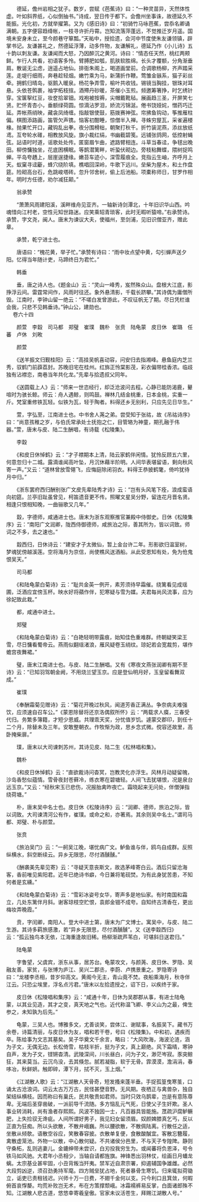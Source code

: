 <!-- { "loadSidebar": true } -->
　　德延，儋州岩相之犹子。数岁，尝赋《芭蕉诗》曰：“一种灵苗异，天然体性虚。叶如斜界纸，心似倒抽书。”诗成，翌日传于都下。会儋州坐事诛，故德延久不能振。光化初，方就举擢第。又为《感旧诗》曰：“初骑竹马咏芭蕉，尝忝名卿诵满朝。五字便容趋绛帐，一枝寻许折丹霄。岂知流落萍蓬远，不觉推迁岁月遥。国境未安身未立，至今颜巷守箪瓢。”天祐中，授拾遗，会河中节度使朱友谦领镇，辟掌书记。友谦甚礼之，然德延浮薄，动多忤物，友谦解礼，德延乃作《小儿诗》五十韵以刺友谦。友谦闻而大怒，乃因醉沉之黄河。诗曰：“情态任天然，桃红两颊鲜。乍行人共看，初语客多怜。臂膊肥如瓠，肌肤软胜绵。长头才覆额，分角渐垂肩。散诞无尘虑，逍遥占地仙。排衙朱阁上，喝道画堂前。合调歌杨柳，齐声踏采莲。走堤行细雨，奔巷趁轻烟。嫩竹乘为马，新蒲折作鞭。莺雏金镞系，猫子彩丝牵。拥鹤归晴岛，驱鹅入暖泉。杨花争弄雪，榆叶共收钱。锡镜当胸挂，银珠对耳悬。头依苍鹘裹，袖学柘枝揎。酒殢丹砂暖，茶催小玉煎。频邀筹箸挣，时乞绣针穿。宝箧挐红豆，妆奁拾翠钿。戏袍被按褥，尖帽戴靴毡。展画趋三圣，开屏笑七贤。贮怀青杏小，垂额绿荷圆。惊滴沾罗泪，娇流污锦涎。倦书饶娅姹，憎药巧迁延。弄帐燕绡映，藏衾凤绮缠。指敲银使鼓，筋拨赛神弦。帘拂鱼钩动，筝推雁柱偏。棋图添路画，笛管欠声镌。恼客初酣睡，惊僧半入禅。寻蛛穷屋瓦，采雀遍楼椽。抛果忙开口，藏钩乱出拳。夜分围榾柮，朝聚打秋千。折竹装泥燕，添丝放纸鸢。互夸轮水碓，相教放风旋。旗小裁红绢，书幽截碧笺。远铺张鸽网，低控射蝇弦。詀语时时道，谣歌处处传。匿窗眉乍曲，遮路臂相连。斗草当春迳，争毬出晚田。柳傍慵独坐，花底困横眠。等鹊潜篱畔，听蛩伏砌边。旁枝粘舞蝶，隈树捉鸣蝉。平岛夸趫上，层崖逞捷缘。嫩苔车迹小，深雪履痕全。竞指云生岫，齐呼月上天。蚁窠寻迳斸，蜂穴绕阶填。樵唱回深岭，牛歌下远川。垒柴为屋木，和土作盘筵。险砌高台石，危跳峻塔砖。忽升邻舍树，偷上后池船。项橐称师日，甘罗作相年。明时方任德，劝尔减狂颠。”

　　翁承赞

　　“萧萧风雨建阳溪，溪畔维舟见亚齐。一轴新诗剑潭北，十年旧识华山西。吟魂惜向江村老，空性元知世路迷。应笑乘轺青琐客，此时无暇听猿啼。”右承赞诗。承赞，字文尧，闽人。唐末为谏议大夫，使福州，至剑浦，见旧识僧亚齐，赠此章。

　　承赞，乾宁进士也。

　　唐语曰：“槐花黄，举子忙。”承赞有诗曰：“雨中妆点望中黄，勾引蝉声送夕阳。忆得当年随计吏，马蹄终日为君忙。”

　　韩垂

　　垂，唐之诗人也。《题金山》云：“灵山一峰秀，岌然殊众山。盘根大江底，影挣浮云间。雷霆常间作，风雨时往还。象外悬清影，千载长跻攀。”其诗偶为庸僧所毁。江南时，李钟山留一绝云：“不嗟白发曾游此，不叹征帆无了期。尽日凭栏谁会我，只悲不见韩垂诗。”钟山公，建勋也。  
　 
卷六十四

　　颜萱　李縠　司马都　郑璧　崔璞　魏朴　张贲　陆龟蒙　皮日休　崔璐　任蕃　卢休　刘畋

　　颜萱

　　《送羊振文归觐桂阳》云：“高挂吴帆喜动容，问安归去指湘峰。悬鱼庭内芝兰秀，驭鹤门前薜荔封。苏晚旧宅在桂州。红旆正怜棠影茂，彩衣偏带桂香浓。临歧独有沾襟恋，南巷当年共化龙。”先辈与拾遗叔父同年。

　　《送圆载上人》云：“师来一世恣经行，却泛沧波问去程。心静已能防渴鹿，鼙喧时为骇长鲸。师云：舟人遇鲸，则鸣鼓。禅林几结金桃重，日本金桃，实重一斤。梵室重修铁瓦轻。似铁为瓦，轻于陶者。料得还乡无别利，只应先见日华生。”

　　萱，字弘至，江南进士也。中书舍人荛之弟。尝受知于张祜，故《吊祜诗序》曰：“尚意孩稚之岁，与伯氏常承处士抚抱之仁，目管辂为神童，期孔融于伟器。”萱，唐末与皮、陆二生酬唱，有诗载《松陵集》。

　　李縠

　　《和皮日休悼鹤》云：“才子襟期本上清，陆云家鹤伴闲情。犹怜反顾五六里，何意忽归十二城。露滴谁闻高叶坠，月沉休藉半阶明。人间华表堪留语，剩向秋风寄一声。”又云：“道林曾放雪翎飞，应悔庭除闭羽衣。料得王恭披鹤氅，倚吟犹待月中归。”

　　《浙东罢府西归酬别张广文皮先辈陆秀才诗》云：“岂有头风笔下痊，浪成蛮语向初筵。兰亭旧趾虽曾见，柯笛遗音更不传。照曜文星吴分野，留连花月晋名贤。相逢只恨相知晚，一曲骊歌又几年。”

　　縠，字德师，咸通进士也。唐末为浙东观察推官兼殿中侍御史。日休《松陵集序》云：“南阳广文润卿，陇西侍御德师，咸旅泊之际，善其所为，皆以词致。师词之不多，去之速也。”

　　縠西归，日休诗云：“建安才子太微仙，暂上金台许二年。形影欲归温室树，梦魂犹傍越溪莲。空将海月为京信，尚使樵风送酒船。从此受恩知有处，免为伧鬼恨吴天。”

　　司马都

　　《和陆龟蒙白菊诗》云：“耻共金英一例开，素芳须待早霜催。绕篱看见成瑶圃，泛酒应宜傍玉杯。映水好将蘋作伴，犯寒疑与雪为媒。夫君每尚风流事，应为徐妃致此栽。”

　　都，咸通中进士。

　　郑璧

　　《和陆龟蒙白菊诗》云：“白艳轻明带露痕，始知佳色重难群。终朝疑笑梁王雪，尽日慵看蜀帝云。燕雨似翻瑶渚浪，雁风疑卷玉绡纹。琼妃若会宽裁剪，堪作蟾宫夜舞裙。”

　　璧，唐末江南进士也。与皮、陆二生酬唱。又有《寒夜文燕张润卿有期不至诗》云：“已知羽驾朝金阙，不用烧兰望玉京。应是登仙明月好，玉皇留看舞双成。”

　　崔璞

　　《奉酬霜菊见赠诗》云：“菊花开晚过秋风，闻道芳香正满丛。争奈病夫难强饮，应须速自召车公。”《蒙恩除替将还京洛偶叙所怀》云：“两载求人瘼，三春受代归。务繁多簿籍，才短少恩威。共理乖天奖，分忧值岁饥。遽蒙交郡印，到任十二个月，除替未及三年。安敢整朝衣。作牧惭为政，思乡念式微。傥容还故里，高卧掩柴扉。”

　　璞，唐末以大司谏刺苏州，其诗见皮、陆二生《松林唱和集》。

　　魏朴

　　《和皮日休悼鹤》云：“直欲裁诗问杳冥，岂教灵化亦浮生。风林月动疑留魄，沙岛香愁似蕴情。雪骨夜封苍藓冷，练衣寒在碧塘轻。人间飞去犹堪恨，况是泉台远玉京。”又云：“经秋宋玉已悲伤，况报胎禽昨夜亡。霜晓起来无问处，伴僧弹指绕荷塘。”

　　朴，唐末吴中名士也。皮日休《松陵诗序》云：“润卿、德师，旅泊之际，皆以词致。大司谏清河公有作，崔璞。或命之和，亦著焉。其余则吴中名士。”谓司马都、郑璧、朴与颜萱。

　　张贲

　　《旅泊吴门》云：“一舸吴江晚，堪忧病广文。鲈鱼谁与伴，鸥鸟自成群。反照纵横水，斜空断续云。异乡无限思，尽付酒醺醺。”

　　《酬袭美先辈见寄》云：“寻疑天意丧斯文，故选茅峰寄白云。酒后只留沧海客，香前唯见紫阳君。近年已绝诗书癖，今日兼将笔砚焚。为有此身犹苦患，不知何者是玄纁。”

　　《和陆龟蒙白菊诗》云：“雪彩冰姿号女华，寄声多是地仙家。有时南国和霜立，几处东篱伴月斜。谢客琼枝空贮恨，袁郎金钿不成夸。自知终古清香在，更出梅妆弄晚霞。”

　　贲，字闰卿，南阳人。登大中进士第，唐末为广文博士。寓吴中，与皮、陆二生游。其诗多羁旅感激，若“异乡无限思，尽付酒醺醺”。又《送李縠西归》云：“孤云独鸟本无依，江海重逢故旧稀。杨柳渐疏芦苇白，可堪斜日送君归。”

　　陆龟蒙

　　字鲁望，父虞宾，浙东从事，居苏台。龟蒙攻文，与颜荛、皮日休、罗隐、吴融友善。家贫，与张博为庐江、吴兴二郡丞，李蔚、卢携景重之。罗隐寄诗曰：“龙楼李丞相，昔岁仰高文。黄阁今无主，青山竟不焚。夜船乘海月，秋寺伴江云。只恐尘埃里，浮名点污君。”唐末以左拾遗授之，诏下日，以疾终于家。

　　皮日休《松陵唱和集序》云：“咸通十年，日休为吴郡郡从事，有进士陆龟蒙，以其业见造，其才之变，真天地之气也。近代称温飞卿、李义山为之最，俾生参之，未知孰为后先。”

　　龟蒙，三吴人也。博雅多文，尤善谈笑，尝体江、谢赋事，名振吴下。藏书万余卷，诗篇清丽，与皮日休为友，唱和若干卷，号曰《松陵集》。中和初，遇疾而卒。陈给事为文志其墓矣。吴子华奠文千余言，略曰：“大风吹海，海波沦涟，涵为子文，无偶无边。长松倚雪，枯枝半折，挺为子文，真上巅绝。风下霜晴，寒钟自声，发为子文，铿锵杳清。武陵深间，川长昼白，问为子文，渺茫岑寂。豕突鲸狂，其来莫当。云沉鸟没，去其倏忽。腻若凝脂，软于无骨。霏漠漠，澹涓涓，春哆冶，秋鲜妍。触即碎，潭下月，拭不灭，玉上烟。”

　　《江湖散人歌》云：“江湖散人天骨奇，短发搔来蓬半垂。手捉孤篁曳寒茧，口诵太古沧浪词。词云太古万万古，民怪甚壄音野。无风期。夜栖正与禽兽杂，独自架结纵横枝。因而称曰有巢氏，民共敬贵如君师。当时只效乌鹊辈，岂是有意陈尊卑。无端后圣穿凿破，一派前导千流随。多方恼乱元气死，日使父子生奸欺。圣人事业转消耗，尚有渔者存熙熙。风波不独因一士，凡百器具皆能施。罛疏沪腐鲈鳜肥，上失捡驭无谗疵。人间所谓好男子，我见妇女留须眉。奴颜婢膝真乞丐，反以正直为狂痴。所以头欲散，不散弁峨巍。所以腰欲散，不散佩陆离。行散任之适，坐散从倾欹。语散空谷应，笑散春容披。衣散单复便，食散酸醎宜。客散忘簪履，禽散虚笼池。外物一以散，中心散何疑。不共诸侯分邑里，不与天子专隍陴。静则守桑柘，乱则逃妻儿。金鏕绅带未尝识，白刃投我穷生为。或闻蕃将负恩泽，号令铁马如风驰。大君年小丞相少，当轴自请都旌旗。神锋悉出羽林仗，绘画日月蟠龙螭。太宗基业甚牢固，小丑背叛当歼夷。禁军近自肃宗署，抑遏辅国争雄雌。必然大段剪凶逆，须召劲勇持军麾。四方贼垒犹占地，死者暴骨生寒饥。归来辄拟荷锄立，诟吏已责租钱迟。兴师十万一日费，不翅千金何以支。只今利口且箕敛，何暇俯首哀惸嫠。均荒补败岂无术，布在方策撑颓峨。冰霜襦裤易反掌，白面诸郎殊不知。江湖散人悲古道，悠悠幸寄羲皇傲。官家未议活苍生，拜赐江湖散人号。”

